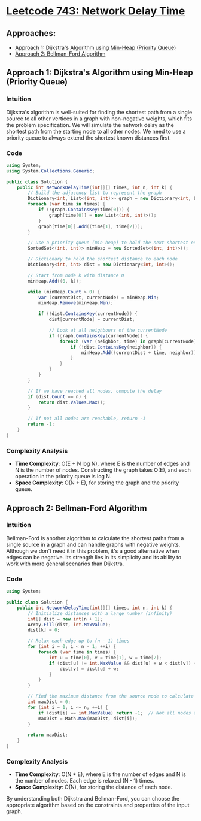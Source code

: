 # [Leetcode 743: Network Delay Time](https://leetcode.com/problems/network-delay-time/)

## Approaches:
- [Approach 1: Dijkstra's Algorithm using Min-Heap (Priority Queue)](#approach-1-dijkstras-algorithm-using-min-heap-priority-queue)
- [Approach 2: Bellman-Ford Algorithm](#approach-2-bellman-ford-algorithm)

## Approach 1: Dijkstra's Algorithm using Min-Heap (Priority Queue)

### Intuition
Dijkstra's algorithm is well-suited for finding the shortest path from a single source to all other vertices in a graph with non-negative weights, which fits the problem specification. We will simulate the network delay as the shortest path from the starting node to all other nodes. We need to use a priority queue to always extend the shortest known distances first.

### Code
```csharp
using System;
using System.Collections.Generic;

public class Solution {
    public int NetworkDelayTime(int[][] times, int n, int k) {
        // Build the adjacency list to represent the graph
        Dictionary<int, List<(int, int)>> graph = new Dictionary<int, List<(int, int)>>();
        foreach (var time in times) {
            if (!graph.ContainsKey(time[0])) {
                graph[time[0]] = new List<(int, int)>();
            }
            graph[time[0]].Add((time[1], time[2]));
        }

        // Use a priority queue (min heap) to hold the next shortest edge
        SortedSet<(int, int)> minHeap = new SortedSet<(int, int)>();

        // Dictionary to hold the shortest distance to each node
        Dictionary<int, int> dist = new Dictionary<int, int>();

        // Start from node k with distance 0
        minHeap.Add((0, k));

        while (minHeap.Count > 0) {
            var (currentDist, currentNode) = minHeap.Min;
            minHeap.Remove(minHeap.Min);

            if (!dist.ContainsKey(currentNode)) {
                dist[currentNode] = currentDist;

                // Look at all neighbours of the currentNode
                if (graph.ContainsKey(currentNode)) {
                    foreach (var (neighbor, time) in graph[currentNode]) {
                        if (!dist.ContainsKey(neighbor)) {
                            minHeap.Add((currentDist + time, neighbor));
                        }
                    }
                }
            }
        }

        // If we have reached all nodes, compute the delay
        if (dist.Count == n) {
            return dist.Values.Max();
        }

        // If not all nodes are reachable, return -1
        return -1;
    }
}
```

### Complexity Analysis
- **Time Complexity**: O(E + N log N), where E is the number of edges and N is the number of nodes. Constructing the graph takes O(E), and each operation in the priority queue is log N.
- **Space Complexity**: O(N + E), for storing the graph and the priority queue.

## Approach 2: Bellman-Ford Algorithm

### Intuition
Bellman-Ford is another algorithm to calculate the shortest paths from a single source in a graph and can handle graphs with negative weights. Although we don't need it in this problem, it's a good alternative when edges can be negative. Its strength lies in its simplicity and its ability to work with more general scenarios than Dijkstra.

### Code
```csharp
using System;

public class Solution {
    public int NetworkDelayTime(int[][] times, int n, int k) {
        // Initialize distances with a large number (infinity)
        int[] dist = new int[n + 1];
        Array.Fill(dist, int.MaxValue);
        dist[k] = 0;

        // Relax each edge up to (n - 1) times
        for (int i = 0; i < n - 1; ++i) {
            foreach (var time in times) {
                int u = time[0], v = time[1], w = time[2];
                if (dist[u] != int.MaxValue && dist[u] + w < dist[v]) {
                    dist[v] = dist[u] + w;
                }
            }
        }

        // Find the maximum distance from the source node to calculate the delay
        int maxDist = 0;
        for (int i = 1; i <= n; ++i) {
            if (dist[i] == int.MaxValue) return -1;  // Not all nodes are reachable
            maxDist = Math.Max(maxDist, dist[i]);
        }

        return maxDist;
    }
}
```

### Complexity Analysis
- **Time Complexity**: O(N * E), where E is the number of edges and N is the number of nodes. Each edge is relaxed (N - 1) times.
- **Space Complexity**: O(N), for storing the distance of each node.

By understanding both Dijkstra and Bellman-Ford, you can choose the appropriate algorithm based on the constraints and properties of the input graph.

